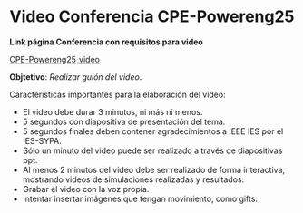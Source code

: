 # Video Conferencia CPE-Powereng25

**Link página Conferencia con requisitos para video**

[CPE-Powereng25_video](https://cpepowereng2025.org/student-yp-activity-2-2/)

**Objtetivo**: _Realizar guión del video_.

Características importantes para la elaboración del video:

- El video debe durar 3 minutos, ni más ni menos.
- 5 segundos con diapositiva de presentación del tema.
- 5 segundos finales deben contener agradecimientos a IEEE IES por el IES-SYPA.
- Sólo un minuto del video puede ser realizado a través de diapositivas ppt.
- Al menos 2 minutos del video debe ser realizado de forma interactiva, mostrando videos de simulaciones realizadas y resultados.
- Grabar el video con la voz propia.
- Intentar insertar imágenes que tengan movimiento, como gifts.